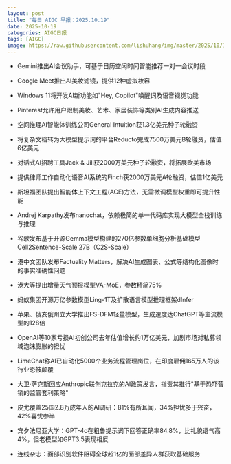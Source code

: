 ```yaml
---
layout: post
title: "每日 AIGC 早报：2025.10.19"
date: 2025-10-19
categories: AIGC日报
tags: [AIGC]
image: https://raw.githubusercontent.com/lishuhang/img/master/2025/10/1019-d.jpg
---
```


- Gemini推出AI会议助手，可基于日历空闲时间智能推荐一对一会议时段

- Google Meet推出AI美妆滤镜，提供12种虚拟妆容

- Windows 11将开发AI新功能如"Hey, Copilot"唤醒词及语音视觉功能

- Pinterest允许用户限制美妆、艺术、家居装饰等类别AI生成内容推送

- 空间推理AI智能体训练公司General Intuition获1.3亿美元种子轮融资

- 将复杂文档转为大模型提示词的平台Reducto完成7500万美元B轮融资，估值6亿美元

- 对话式AI招聘工具Jack &amp; Jill获2000万美元种子轮融资，将拓展欧美市场

- 提供律师工作自动化语音AI系统的Finch获2000万美元A轮融资，估值1亿美元

- 斯坦福团队提出智能体上下文工程(ACE)方法，无需微调模型权重即可提升性能

- Andrej Karpathy发布nanochat，依赖极简的单一代码库实现大模型全栈训练与推理

- 谷歌发布基于开源Gemma模型构建的270亿参数单细胞分析基础模型Cell2Sentence-Scale 27B（C2S-Scale）

- 港中文团队发布Factuality Matters，解决AI生成图表、公式等结构化图像时的事实准确性问题

- 港大等提出增量天气预报模型VA-MoE，参数精简75%

- 蚂蚁集团开源万亿参数模型Ling-1T及扩散语言模型推理框架dInfer

- 苹果、俄亥俄州立大学推出FS-DFM轻量模型，生成速度达ChatGPT等主流模型的128倍

- OpenAI等10家亏损AI初创公司去年估值增长约1万亿美元，加剧市场对私募领域泡沫膨胀的担忧

- LimeChat称AI已自动化5000个业务流程管理岗位，在印度雇佣165万人的该行业恐被颠覆

- 大卫·萨克斯回应Anthropic联创克拉克的AI政策发言，指责其推行"基于恐吓营销的监管套利策略"

- 皮尤覆盖25国2.8万成年人的AI调研：81%有所耳闻，34%担忧多于兴奋，42%喜忧参半

- 宾夕法尼亚大学：GPT-4o在粗鲁提示词下回答正确率84.8%，比礼貌语气高4%，但老模型如GPT3.5表现相反

- 连线杂志：面部识别软件阻碍全球超1亿的面部差异人群获取基础服务